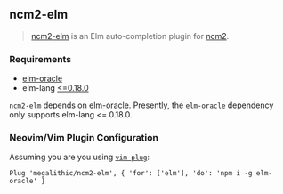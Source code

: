 ## ncm2-elm

> [ncm2-elm](https://github.com/megalithic/ncm2-elm) is an Elm auto-completion plugin for [ncm2](https://github.com/ncm2/ncm2).

### Requirements

- [elm-oracle](https://github.com/elmcast/elm-oracle)
- elm-lang [<=0.18.0](https://github.com/elm/compiler/releases/tag/0.18.0)

`ncm2-elm` depends on
[elm-oracle](https://github.com/elmcast/elm-oracle#installation).
Presently, the `elm-oracle` dependency only supports elm-lang <= 0.18.0.

### Neovim/Vim Plugin Configuration

Assuming you are you using [`vim-plug`](https://github.com/junegunn/vim-plug):

```vim
Plug 'megalithic/ncm2-elm', { 'for': ['elm'], 'do': 'npm i -g elm-oracle' }
```
